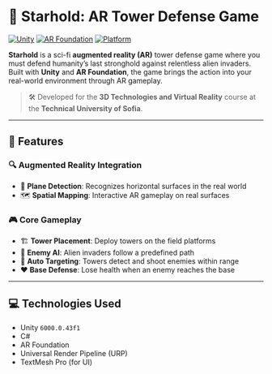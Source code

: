# 🌌 Starhold: AR Tower Defense Game

[![Unity](https://img.shields.io/badge/Engine-Unity-000?logo=unity)](https://unity.com/)
[![AR Foundation](https://img.shields.io/badge/AR-Foundation-blueviolet)](https://docs.unity3d.com/Packages/com.unity.xr.arfoundation@5.0/manual/index.html)
[![Platform](https://img.shields.io/badge/Platform-Android-green?logo=android&logoColor=white)]()

**Starhold** is a sci-fi **augmented reality (AR)** tower defense game where you must defend humanity’s last stronghold against relentless alien invaders. Built with **Unity** and **AR Foundation**, the game brings the action into your real-world environment through AR gameplay.

> 🛠 Developed for the **3D Technologies and Virtual Reality** course at the **Technical University of Sofia**.

---

## 🚀 Features

### 🔍 Augmented Reality Integration
- 🧠 **Plane Detection**: Recognizes horizontal surfaces in the real world
- 🗺️ **Spatial Mapping**: Interactive AR gameplay on real surfaces

### 🎮 Core Gameplay
- 🏗️ **Tower Placement**: Deploy towers on the field platforms
- 👾 **Enemy AI**: Alien invaders follow a predefined path
- 🎯 **Auto Targeting**: Towers detect and shoot enemies within range
- ❤️ **Base Defense**: Lose health when an enemy reaches the base

---

## 💻 Technologies Used

- Unity `6000.0.43f1`
- C#
- AR Foundation
- Universal Render Pipeline (URP)
- TextMesh Pro (for UI)
